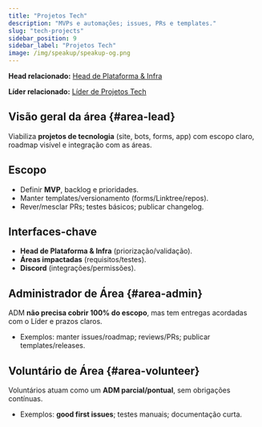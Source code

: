 ```yaml
---
title: "Projetos Tech"
description: "MVPs e automações; issues, PRs e templates."
slug: "tech-projects"
sidebar_position: 9
sidebar_label: "Projetos Tech"
image: /img/speakup/speakup-og.png
---
```


**Head relacionado:** [Head de Plataforma & Infra](/notes/projects/speakup-community/org/heads#head-platform-infra)

**Líder relacionado:** [Líder de Projetos Tech](/notes/projects/speakup-community/org/area-leads#tech-projects)

## Visão geral da área {#area-lead}

Viabiliza **projetos de tecnologia** (site, bots, forms, app) com escopo claro, roadmap visível e integração com as áreas.

## Escopo

- Definir **MVP**, backlog e prioridades.
- Manter templates/versionamento (forms/Linktree/repos).
- Rever/mesclar PRs; testes básicos; publicar changelog.

## Interfaces-chave

- **Head de Plataforma & Infra** (priorização/validação).
- **Áreas impactadas** (requisitos/testes).
- **Discord** (integrações/permissões).

## Administrador de Área {#area-admin}

ADM **não precisa cobrir 100% do escopo**, mas tem entregas acordadas com o Líder e prazos claros.

- Exemplos: manter issues/roadmap; reviews/PRs; publicar templates/releases.

## Voluntário de Área {#area-volunteer}

Voluntários atuam como um **ADM parcial/pontual**, sem obrigações contínuas.

- Exemplos: **good first issues**; testes manuais; documentação curta.
